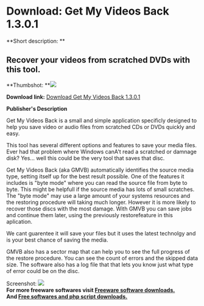 # Download: Get My Videos Back 1.3.0.1

**Short description: **

## Recover your videos from scratched DVDs with this tool.

  
**Thumbshot: **![](http://www.freewarefiles.com/screenshot/getmyvidback_md.jpg)   
  
**Download link:** [Download Get My Videos Back 1.3.0.1](http://freesoftwares.boysofts.com/Get-My-Videos-Back_program_65518.html)  
  

**Publisher's Description**  
  

Get My Videos Back is a small and simple application specificly designed to
help you save video or audio files from scratched CDs or DVDs quickly and
easy.

This tool has several different options and features to save your media files.
Ever had that problem where Windows canA't read a scratched or damnage disk?
Yes... well this could be the very tool that saves that disc.

Get My Videos Back (aka GMVB) automatically identifies the source media type,
setting itself up for the best result possible. One of the features it
includes is "byte mode" where you can read the source file from byte to byte.
This might be helpfull if the source media has lots of small scratches. The
"byte mode" may use a large amount of your systems resources and the restoring
procedure will taking much longer. However it is more likely to recover those
discs with the most damage. With GMVB you can save jobs and continue them
later, using the previously restorefeature in this aplication.

We cant guarentee it will save your files but it uses the latest technolgy and
is your best chance of saving the media.

GMVB also has a sector map that can help you to see the full progress of the
restore procedure. You can see the count of errors and the skipped data size.
The software also has a log file that that lets you know just what type of
error could be on the disc.

  
  
Screenshot: ![](http://www.freewarefiles.com/screenshot/getmyvidback.jpg)  
**For more freeware softwares visit [Freeware software downloads.](http://freesoftwares.boysofts.com/)**   
**And [Free softwares and php script downloads.](http://www.boysofts.com/)**

